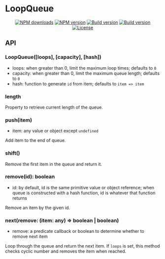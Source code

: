 # LoopQueue

<p align="center">
  <a href="https://www.npmjs.com/package/loopque"><img src="https://img.shields.io/npm/dm/loopque.svg?style=flat-square" alt="NPM downloads"></a>
  <a href="https://www.npmjs.com/package/loopque"><img src="https://img.shields.io/npm/v/loopque.svg?style=flat-square" alt="NPM version"></a>
  <a href="https://travis-ci.org/clarkttfu/loopque"><img src="https://travis-ci.org/clarkttfu/loopque.svg" alt="Build version"></a>
  <a href="https://coveralls.io/github/clarkttfu/loopque?branch=master"><img src="https://coveralls.io/repos/github/clarkttfu/loopque/badge.svg?branch=master" alt="Build version"></a>  
  <a href="/LICENSE"><img src="https://img.shields.io/npm/l/loopque.svg?style=flat-square" alt="License"></a>
</p>


## API

### LoopQueue([loops], [capacity], [hash])

- loops: when greater than 0, limit the maximum loop times; defaults to `0`
- capacity: when greater than 0, limit the maximum queue length; defaults to `0`
- hash: function to generate `id` from item; defaults to `item => item`

### length

Property to retrieve current length of the queue.

### push(item)
  
- item: any value or object except `undefined`

Add item to the end of queue.

### shift()

Remove the first item in the queue and return it.
  
### remove(id): boolean

- id: by default, id is the same primitive value or object reference;
  when queue is constructed with a hash function, id is whatever that function returns

Remove an item by the given id.

### next(remove: (item: any) => boolean | boolean)

- remove: a predicate callback or boolean to determine whether to remove next item

Loop through the queue and return the next item. If `loops` is set, this method checks cyclic number and removes the item when reached.

